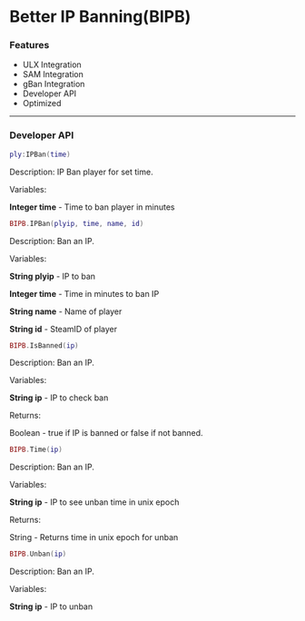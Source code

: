 
# Better IP Banning(BIPB)

### Features

 - ULX Integration
 - SAM Integration
 - gBan Integration
 - Developer API
 - Optimized
___
### Developer API
```lua 
ply:IPBan(time)
```
Description: IP Ban player for set time.

Variables:

**Integer time** - Time to ban player in minutes
```lua 
BIPB.IPBan(plyip, time, name, id)
```
Description: Ban an IP.

Variables:

**String plyip** - IP to ban

**Integer time** - Time in minutes to ban IP

**String name** - Name of player

**String id** - SteamID of player

```lua 
BIPB.IsBanned(ip)
```
Description: Ban an IP.

Variables:

**String ip** - IP to check ban

Returns:

Boolean - true if IP is banned or false if not banned.
```lua 
BIPB.Time(ip)
```
Description: Ban an IP.

Variables:

**String ip** - IP to see unban time in unix epoch

Returns:

String - Returns time in unix epoch for unban
      
```lua 
BIPB.Unban(ip)
```


Description: Ban an IP.

Variables:

**String ip** - IP to unban
